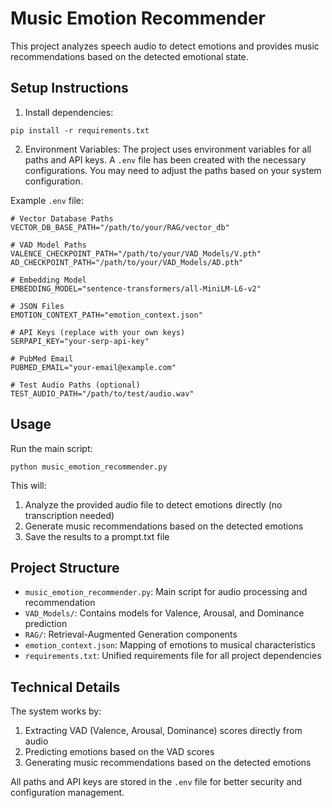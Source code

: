 # Music Emotion Recommender

This project analyzes speech audio to detect emotions and provides music recommendations based on the detected emotional state.

## Setup Instructions

1. Install dependencies:
```
pip install -r requirements.txt
```

2. Environment Variables:
The project uses environment variables for all paths and API keys. A `.env` file has been created with the necessary configurations. You may need to adjust the paths based on your system configuration.

Example `.env` file:
```
# Vector Database Paths
VECTOR_DB_BASE_PATH="/path/to/your/RAG/vector_db"

# VAD Model Paths
VALENCE_CHECKPOINT_PATH="/path/to/your/VAD_Models/V.pth"
AD_CHECKPOINT_PATH="/path/to/your/VAD_Models/AD.pth"

# Embedding Model
EMBEDDING_MODEL="sentence-transformers/all-MiniLM-L6-v2"

# JSON Files
EMOTION_CONTEXT_PATH="emotion_context.json"

# API Keys (replace with your own keys)
SERPAPI_KEY="your-serp-api-key"

# PubMed Email
PUBMED_EMAIL="your-email@example.com"

# Test Audio Paths (optional)
TEST_AUDIO_PATH="/path/to/test/audio.wav"
```

## Usage

Run the main script:
```
python music_emotion_recommender.py
```

This will:
1. Analyze the provided audio file to detect emotions directly (no transcription needed)
2. Generate music recommendations based on the detected emotions
3. Save the results to a prompt.txt file

## Project Structure

- `music_emotion_recommender.py`: Main script for audio processing and recommendation
- `VAD_Models/`: Contains models for Valence, Arousal, and Dominance prediction
- `RAG/`: Retrieval-Augmented Generation components
- `emotion_context.json`: Mapping of emotions to musical characteristics
- `requirements.txt`: Unified requirements file for all project dependencies

## Technical Details

The system works by:
1. Extracting VAD (Valence, Arousal, Dominance) scores directly from audio
2. Predicting emotions based on the VAD scores
3. Generating music recommendations based on the detected emotions

All paths and API keys are stored in the `.env` file for better security and configuration management. 